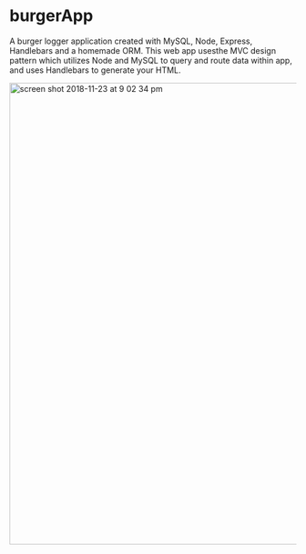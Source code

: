 # burgerApp
A burger logger application created with MySQL, Node, Express, Handlebars and a homemade ORM. This web app usesthe MVC design pattern which utilizes Node and MySQL to query and route data within app, and uses Handlebars to generate your HTML.

<img width="812" alt="screen shot 2018-11-23 at 9 02 34 pm" src="https://user-images.githubusercontent.com/41456612/48963981-641a1880-ef64-11e8-85ec-e87d5bd6892b.png">


